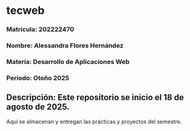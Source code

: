 # tecweb
### **Matrícula:** 202222470
### **Nombre:** Alessandra Flores Hernández
### **Materia:** Desarrollo de Aplicaciones Web
### **Periodo:** Otoño 2025

## Descripción: Este repositorio se inicio el 18 de agosto de 2025. 
Aquí se almacenan y entregan las prácticas y proyectos del semestre.

